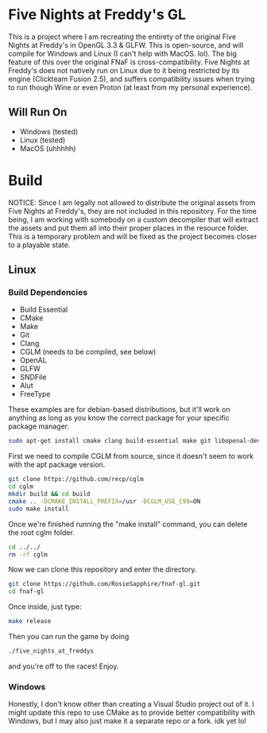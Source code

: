 # Five Nights at Freddy's GL
This is a project where I am recreating the entirety of the original Five Nights at Freddy's in OpenGL 3.3 & GLFW. This is open-source, and
will compile for Windows and Linux (I can't help with MacOS. lol). The big feature of this over the original FNaF is cross-compatibility.
Five Nights at Freddy's does not natively run on Linux due to it being restricted by its engine (Clickteam Fusion 2.5), and suffers compatibility
issues when trying to run though Wine or even Proton (at least from my personal experience).

## Will Run On
* Windows (tested)
* Linux   (tested)
* MacOS   (uhhhhh)

# Build
NOTICE: Since I am legally not allowed to distribute the original assets from Five Nights at Freddy's, they are not included in this repository.
For the time being, I am working with somebody on a custom decompiler that will extract the assets and put them all into their proper places
in the resource folder. This is a temporary problem and will be fixed as the project becomes closer to a playable state.
## Linux
### Build Dependencies
* Build Essential
* CMake
* Make
* Git
* Clang
* CGLM (needs to be compiled, see below)
* OpenAL
* GLFW
* SNDFile
* Alut
* FreeType

These examples are for debian-based distributions, but it'll work on anything as long as you know the correct package for your specific package manager.
```bash
sudo apt-get install cmake clang build-essential make git libopenal-dev libglfw3-dev libsndfile-dev libalut-dev libfreetype-dev libc6 libc6-dev
```

First we need to compile CGLM from source, since it doesn't seem to work with the apt package version.
```bash
git clone https://github.com/recp/cglm
cd cglm
mkdir build && cd build
cmake .. -DCMAKE_INSTALL_PREFIX=/usr -DCGLM_USE_C99=ON
sudo make install
```

Once we're finished running the "make install" command, you can delete the root cglm folder.
```bash
cd ../../
rm -rf cglm
```

Now we can clone this repository and enter the directory.
```bash
git clone https://github.com/RosieSapphire/fnaf-gl.git
cd fnaf-gl
```

Once inside, just type:
```bash
make release
```

Then you can run the game by doing
```bash
./five_nights_at_freddys
```
and you're off to the races! Enjoy.

### Windows
Honestly, I don't know other than creating a Visual Studio project out of it. I might update this repo to use CMake as to provide better
compatibility with Windows, but I may also just make it a separate repo or a fork. idk yet lol

